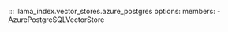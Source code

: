 ::: llama_index.vector_stores.azure_postgres
    options:
      members:
        - AzurePostgreSQLVectorStore
